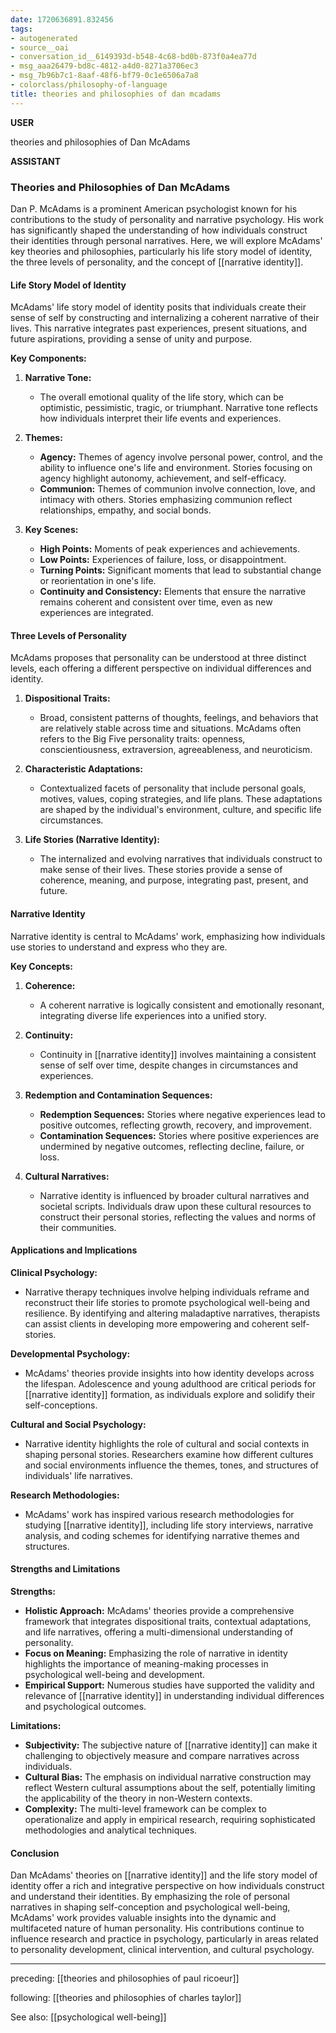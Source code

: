 ```yaml
---
date: 1720636891.832456
tags:
- autogenerated
- source__oai
- conversation_id__6149393d-b548-4c68-bd0b-873f0a4ea77d
- msg_aaa26479-bd8c-4812-a4d0-8271a3706ec3
- msg_7b96b7c1-8aaf-48f6-bf79-0c1e6506a7a8
- colorclass/philosophy-of-language
title: theories and philosophies of dan mcadams
---
```


**USER**

theories and philosophies of Dan McAdams


**ASSISTANT**

### Theories and Philosophies of Dan McAdams

Dan P. McAdams is a prominent American psychologist known for his contributions to the study of personality and narrative psychology. His work has significantly shaped the understanding of how individuals construct their identities through personal narratives. Here, we will explore McAdams' key theories and philosophies, particularly his life story model of identity, the three levels of personality, and the concept of [[narrative identity]].

#### Life Story Model of Identity

McAdams' life story model of identity posits that individuals create their sense of self by constructing and internalizing a coherent narrative of their lives. This narrative integrates past experiences, present situations, and future aspirations, providing a sense of unity and purpose.

**Key Components:**

1. **Narrative Tone:**
   - The overall emotional quality of the life story, which can be optimistic, pessimistic, tragic, or triumphant. Narrative tone reflects how individuals interpret their life events and experiences.

2. **Themes:**
   - **Agency:** Themes of agency involve personal power, control, and the ability to influence one's life and environment. Stories focusing on agency highlight autonomy, achievement, and self-efficacy.
   - **Communion:** Themes of communion involve connection, love, and intimacy with others. Stories emphasizing communion reflect relationships, empathy, and social bonds.

3. **Key Scenes:**
   - **High Points:** Moments of peak experiences and achievements.
   - **Low Points:** Experiences of failure, loss, or disappointment.
   - **Turning Points:** Significant moments that lead to substantial change or reorientation in one's life.
   - **Continuity and Consistency:** Elements that ensure the narrative remains coherent and consistent over time, even as new experiences are integrated.

#### Three Levels of Personality

McAdams proposes that personality can be understood at three distinct levels, each offering a different perspective on individual differences and identity.

1. **Dispositional Traits:**
   - Broad, consistent patterns of thoughts, feelings, and behaviors that are relatively stable across time and situations. McAdams often refers to the Big Five personality traits: openness, conscientiousness, extraversion, agreeableness, and neuroticism.

2. **Characteristic Adaptations:**
   - Contextualized facets of personality that include personal goals, motives, values, coping strategies, and life plans. These adaptations are shaped by the individual's environment, culture, and specific life circumstances.

3. **Life Stories (Narrative Identity):**
   - The internalized and evolving narratives that individuals construct to make sense of their lives. These stories provide a sense of coherence, meaning, and purpose, integrating past, present, and future.

#### Narrative Identity

Narrative identity is central to McAdams' work, emphasizing how individuals use stories to understand and express who they are.

**Key Concepts:**

1. **Coherence:**
   - A coherent narrative is logically consistent and emotionally resonant, integrating diverse life experiences into a unified story.

2. **Continuity:**
   - Continuity in [[narrative identity]] involves maintaining a consistent sense of self over time, despite changes in circumstances and experiences.

3. **Redemption and Contamination Sequences:**
   - **Redemption Sequences:** Stories where negative experiences lead to positive outcomes, reflecting growth, recovery, and improvement.
   - **Contamination Sequences:** Stories where positive experiences are undermined by negative outcomes, reflecting decline, failure, or loss.

4. **Cultural Narratives:**
   - Narrative identity is influenced by broader cultural narratives and societal scripts. Individuals draw upon these cultural resources to construct their personal stories, reflecting the values and norms of their communities.

#### Applications and Implications

**Clinical Psychology:**
- Narrative therapy techniques involve helping individuals reframe and reconstruct their life stories to promote psychological well-being and resilience. By identifying and altering maladaptive narratives, therapists can assist clients in developing more empowering and coherent self-stories.

**Developmental Psychology:**
- McAdams' theories provide insights into how identity develops across the lifespan. Adolescence and young adulthood are critical periods for [[narrative identity]] formation, as individuals explore and solidify their self-conceptions.

**Cultural and Social Psychology:**
- Narrative identity highlights the role of cultural and social contexts in shaping personal stories. Researchers examine how different cultures and social environments influence the themes, tones, and structures of individuals' life narratives.

**Research Methodologies:**
- McAdams' work has inspired various research methodologies for studying [[narrative identity]], including life story interviews, narrative analysis, and coding schemes for identifying narrative themes and structures.

#### Strengths and Limitations

**Strengths:**
- **Holistic Approach:** McAdams' theories provide a comprehensive framework that integrates dispositional traits, contextual adaptations, and life narratives, offering a multi-dimensional understanding of personality.
- **Focus on Meaning:** Emphasizing the role of narrative in identity highlights the importance of meaning-making processes in psychological well-being and development.
- **Empirical Support:** Numerous studies have supported the validity and relevance of [[narrative identity]] in understanding individual differences and psychological outcomes.

**Limitations:**
- **Subjectivity:** The subjective nature of [[narrative identity]] can make it challenging to objectively measure and compare narratives across individuals.
- **Cultural Bias:** The emphasis on individual narrative construction may reflect Western cultural assumptions about the self, potentially limiting the applicability of the theory in non-Western contexts.
- **Complexity:** The multi-level framework can be complex to operationalize and apply in empirical research, requiring sophisticated methodologies and analytical techniques.

#### Conclusion

Dan McAdams' theories on [[narrative identity]] and the life story model of identity offer a rich and integrative perspective on how individuals construct and understand their identities. By emphasizing the role of personal narratives in shaping self-conception and psychological well-being, McAdams' work provides valuable insights into the dynamic and multifaceted nature of human personality. His contributions continue to influence research and practice in psychology, particularly in areas related to personality development, clinical intervention, and cultural psychology.


---

preceding: [[theories and philosophies of paul ricoeur]]  


following: [[theories and philosophies of charles taylor]]

See also: [[psychological well-being]]